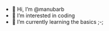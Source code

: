 - 👋 Hi, I’m @manubarb
- 👀 I’m interested in coding
- 🌱 I’m currently learning the basics ;-;


<!---
manubarb/manubarb is a ✨ special ✨ repository because its `README.md` (this file) appears on your GitHub profile.
You can click the Preview link to take a look at your changes.
--->
